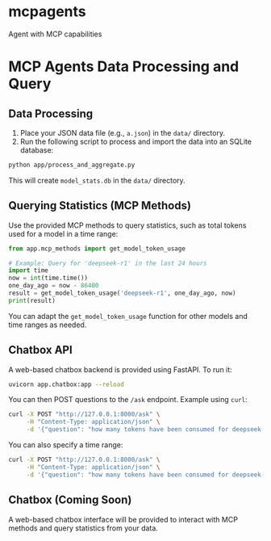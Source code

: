 # mcpagents
Agent with MCP capabilities

# MCP Agents Data Processing and Query

## Data Processing

1. Place your JSON data file (e.g., `a.json`) in the `data/` directory.
2. Run the following script to process and import the data into an SQLite database:

```bash
python app/process_and_aggregate.py
```

This will create `model_stats.db` in the `data/` directory.

## Querying Statistics (MCP Methods)

Use the provided MCP methods to query statistics, such as total tokens used for a model in a time range:

```python
from app.mcp_methods import get_model_token_usage

# Example: Query for 'deepseek-r1' in the last 24 hours
import time
now = int(time.time())
one_day_ago = now - 86400
result = get_model_token_usage('deepseek-r1', one_day_ago, now)
print(result)
```

You can adapt the `get_model_token_usage` function for other models and time ranges as needed.

## Chatbox API

A web-based chatbox backend is provided using FastAPI. To run it:

```bash
uvicorn app.chatbox:app --reload
```

You can then POST questions to the `/ask` endpoint. Example using `curl`:

```bash
curl -X POST "http://127.0.0.1:8000/ask" \
     -H "Content-Type: application/json" \
     -d '{"question": "how many tokens have been consumed for deepseek-r1?"}'
```

You can also specify a time range:

```bash
curl -X POST "http://127.0.0.1:8000/ask" \
     -H "Content-Type: application/json" \
     -d '{"question": "how many tokens have been consumed for deepseek-r1?", "start_timestamp": 1747130193, "end_timestamp": 1747220193}'
```

## Chatbox (Coming Soon)

A web-based chatbox interface will be provided to interact with MCP methods and query statistics from your data.

